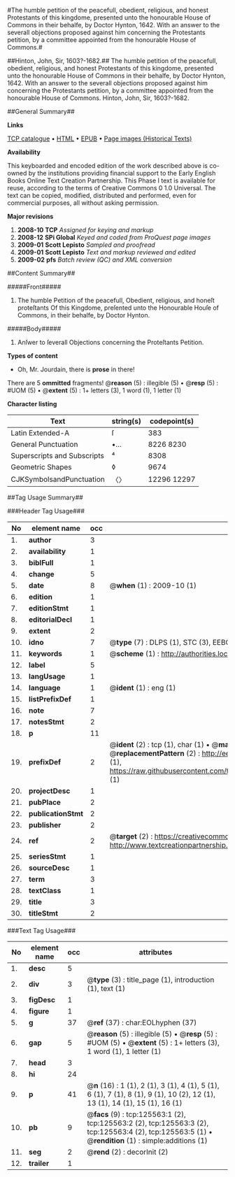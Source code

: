 #The humble petition of the peacefull, obedient, religious, and honest Protestants of this kingdome, presented unto the honourable House of Commons in their behalfe, by Doctor Hynton, 1642. With an answer to the severall objections proposed against him concerning the Protestants petition, by a committee appointed from the honourable House of Commons.#

##Hinton, John, Sir, 1603?-1682.##
The humble petition of the peacefull, obedient, religious, and honest Protestants of this kingdome, presented unto the honourable House of Commons in their behalfe, by Doctor Hynton, 1642. With an answer to the severall objections proposed against him concerning the Protestants petition, by a committee appointed from the honourable House of Commons.
Hinton, John, Sir, 1603?-1682.

##General Summary##

**Links**

[TCP catalogue](http://www.ota.ox.ac.uk/tcp/)  • 
[HTML](http://tei.it.ox.ac.uk/tcp/Texts-HTML/free/A86/A86836.html)  • 
[EPUB](http://tei.it.ox.ac.uk/tcp/Texts-EPUB/free/A86/A86836.epub) • 
[Page images (Historical Texts)](https://data.historicaltexts.jisc.ac.uk/view?pubId=eebo-99873109e&pageId=eebo-99873109e-125563-1)

**Availability**

This keyboarded and encoded edition of the
	       work described above is co-owned by the institutions
	       providing financial support to the Early English Books
	       Online Text Creation Partnership. This Phase I text is
	       available for reuse, according to the terms of Creative
	       Commons 0 1.0 Universal. The text can be copied,
	       modified, distributed and performed, even for
	       commercial purposes, all without asking permission.

**Major revisions**

1. __2008-10__ __TCP__ *Assigned for keying and markup*
1. __2008-12__ __SPi Global__ *Keyed and coded from ProQuest page images*
1. __2009-01__ __Scott Lepisto__ *Sampled and proofread*
1. __2009-01__ __Scott Lepisto__ *Text and markup reviewed and edited*
1. __2009-02__ __pfs__ *Batch review (QC) and XML conversion*

##Content Summary##

#####Front#####

1. The humble Petition of the peacefull, Obedient, religious, and honeſt proteſtants Of this Kingdome, preſented unto the Honourable Houſe of Commons, in their behalfe, by Doctor Hynton.

#####Body#####

1. Anſwer to ſeverall Objections concerning the Proteſtants Petition.

**Types of content**

  * Oh, Mr. Jourdain, there is **prose** in there!

There are 5 **ommitted** fragments! 
 @__reason__ (5) : illegible (5)  •  @__resp__ (5) : #UOM (5)  •  @__extent__ (5) : 1+ letters (3), 1 word (1), 1 letter (1)

**Character listing**


|Text|string(s)|codepoint(s)|
|---|---|---|
|Latin Extended-A|ſ|383|
|General Punctuation|•…|8226 8230|
|Superscripts             and Subscripts|⁴|8308|
|Geometric Shapes|◊|9674|
|CJKSymbolsandPunctuation|〈〉|12296 12297|

##Tag Usage Summary##

###Header Tag Usage###

|No|element name|occ|attributes|
|---|---|---|---|
|1.|__author__|3||
|2.|__availability__|1||
|3.|__biblFull__|1||
|4.|__change__|5||
|5.|__date__|8| @__when__ (1) : 2009-10 (1)|
|6.|__edition__|1||
|7.|__editionStmt__|1||
|8.|__editorialDecl__|1||
|9.|__extent__|2||
|10.|__idno__|7| @__type__ (7) : DLPS (1), STC (3), EEBO-CITATION (1), PROQUEST (1), VID (1)|
|11.|__keywords__|1| @__scheme__ (1) : http://authorities.loc.gov/ (1)|
|12.|__label__|5||
|13.|__langUsage__|1||
|14.|__language__|1| @__ident__ (1) : eng (1)|
|15.|__listPrefixDef__|1||
|16.|__note__|7||
|17.|__notesStmt__|2||
|18.|__p__|11||
|19.|__prefixDef__|2| @__ident__ (2) : tcp (1), char (1)  •  @__matchPattern__ (2) : ([0-9\-]+):([0-9IVX]+) (1), (.+) (1)  •  @__replacementPattern__ (2) : http://eebo.chadwyck.com/downloadtiff?vid=$1&page=$2 (1), https://raw.githubusercontent.com/textcreationpartnership/Texts/master/tcpchars.xml#$1 (1)|
|20.|__projectDesc__|1||
|21.|__pubPlace__|2||
|22.|__publicationStmt__|2||
|23.|__publisher__|2||
|24.|__ref__|2| @__target__ (2) : https://creativecommons.org/publicdomain/zero/1.0/ (1), http://www.textcreationpartnership.org/docs/. (1)|
|25.|__seriesStmt__|1||
|26.|__sourceDesc__|1||
|27.|__term__|3||
|28.|__textClass__|1||
|29.|__title__|3||
|30.|__titleStmt__|2||


###Text Tag Usage###

|No|element name|occ|attributes|
|---|---|---|---|
|1.|__desc__|5||
|2.|__div__|3| @__type__ (3) : title_page (1), introduction (1), text (1)|
|3.|__figDesc__|1||
|4.|__figure__|1||
|5.|__g__|37| @__ref__ (37) : char:EOLhyphen (37)|
|6.|__gap__|5| @__reason__ (5) : illegible (5)  •  @__resp__ (5) : #UOM (5)  •  @__extent__ (5) : 1+ letters (3), 1 word (1), 1 letter (1)|
|7.|__head__|3||
|8.|__hi__|24||
|9.|__p__|41| @__n__ (16) : 1 (1), 2 (1), 3 (1), 4 (1), 5 (1), 6 (1), 7 (1), 8 (1), 9 (1), 10 (2), 12 (1), 13 (1), 14 (1), 15 (1), 16 (1)|
|10.|__pb__|9| @__facs__ (9) : tcp:125563:1 (2), tcp:125563:2 (2), tcp:125563:3 (2), tcp:125563:4 (2), tcp:125563:5 (1)  •  @__rendition__ (1) : simple:additions (1)|
|11.|__seg__|2| @__rend__ (2) : decorInit (2)|
|12.|__trailer__|1||

